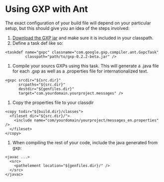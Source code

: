 # Using GXP with Ant #

The exact configuration of your build file will depend on your particular setup, but this should give you an idea of the steps involved:

  1. [Download the GXP jar](http://code.google.com/p/gxp/downloads/list) and make sure it is included in your classpath.
  1. Define a task def like so:
```
<taskdef name="gxpc" classname="com.google.gxp.compiler.ant.GxpcTask"
         classpath="path/to/gxp-0.2.2-beta.jar" />
```
  1. Compile your sourcs GXPs using this task.  This will generate a .java file for each .gxp as well as a .properties file for internationalized text.
```
<gxpc srcdir="${src.dir}"
      srcpaths="${src.dir}"
      destdir="${genfiles.dir}"
      target="com.yourdomain.yourproject.messages" />
```
  1. Copy the properties file to your classdir
```
<copy todir="${build.dir}/classes">
  <fileset dir="${src.dir}/">
    <include name="com/yourdomain/yourproject/messages_en.properties" />
  </fileset>
</copy>
```
  1. When compiling the rest of your code, include the java generated from gxp:
```
<javac ...>
  <src>
    <pathelement location="${genfiles.dir}/" />
  </src>
</javac>
```